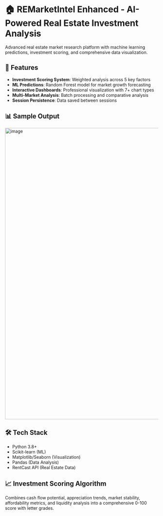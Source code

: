 # 🏠 REMarketIntel Enhanced - AI-Powered Real Estate Investment Analysis

Advanced real estate market research platform with machine learning predictions, investment scoring, and comprehensive data visualization.

## 🚀 Features
- **Investment Scoring System**: Weighted analysis across 5 key factors
- **ML Predictions**: Random Forest model for market growth forecasting  
- **Interactive Dashboards**: Professional visualization with 7+ chart types
- **Multi-Market Analysis**: Batch processing and comparative analysis
- **Session Persistence**: Data saved between sessions

## 📊 Sample Output
<img width="733" height="953" alt="image" src="https://github.com/user-attachments/assets/79df8fe2-2c8f-444e-95aa-bbd08d3d202f" />


## 🛠️ Tech Stack
- Python 3.8+
- Scikit-learn (ML)
- Matplotlib/Seaborn (Visualization)
- Pandas (Data Analysis)
- RentCast API (Real Estate Data)

## 📈 Investment Scoring Algorithm
Combines cash flow potential, appreciation trends, market stability, affordability metrics, and liquidity analysis into a comprehensive 0-100 score with letter grades.
